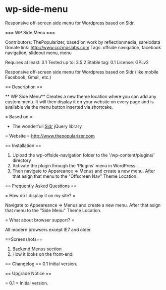 # wp-side-menu
Responsive off-screen side menu for Wordpress based on Sidr.

=== WP Side Menu ===

Contributors: ThePopularizer, based on work by reflectionmedia, sareiodata
Donate link: http://www.cozmoslabs.com
Tags: offside navigation, facebook navigation, slideout menu, menu

Requires at least: 3.1
Tested up to: 3.5.2
Stable tag: 0.1
License: GPLv2

Responsive off-screen side menu for Wordpress based on Sidr (like mobile Facebook, Gmail, etc.)

== Description ==

** WP Side Menu** Creates a new theme location where you can add any custom menu. It will then display it on your website on every page and is available via the menu button inserted via shortcake.


= Based on =
* The wonderfull [Sidr](www.berriart.com/sidr/) jQuery library

= Website =
http://www.thepopularizer.com

== Installation ==

1. Upload the wp-offside-navigation folder to the '/wp-content/plugins/' directory
1. Activate the plugin through the 'Plugins' menu in WordPress
1. Then navigate to Appareance => Menus and create a new menu. After that asign that menu to the "Offscreen Nav" Theme Location.

== Frequently Asked Questions ==

= How do I display it on my site? =

Navigate to Appeareance => Menus and create a new menu. After that asign that menu to the "Side Menu" Theme Location.

= What about browser support? =

All modern browsers except IE7 and older.

==Screenshots==
1. Backend Menus section
2. How it looks on the front-end

== Changelog ==
0.1
Initial version.

== Upgrade Notice ==

= 0.1 =
Initial version.

